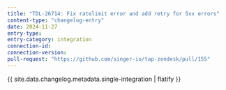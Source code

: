 ```yaml
---
title: "TDL-26714: Fix ratelimit error and add retry for 5xx errors"
content-type: "changelog-entry"
date: 2024-11-27
entry-type: 
entry-category: integration
connection-id: 
connection-version: 
pull-request: "https://github.com/singer-io/tap-zendesk/pull/155"
---
```

{{ site.data.changelog.metadata.single-integration | flatify }}